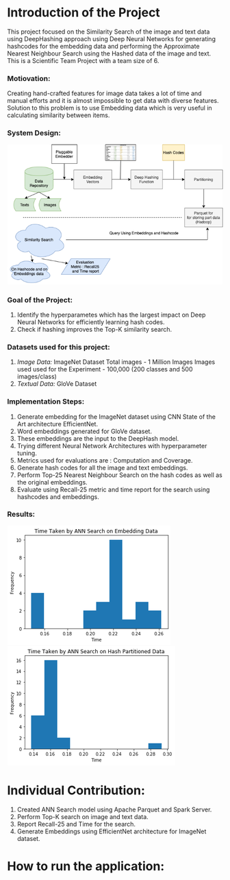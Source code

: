 # Introduction of the Project
This project focused on the Similarity Search of the image and text data using DeepHashing approach using Deep Neural Networks for generating hashcodes for the embedding data and performing the Approximate Nearest Neighbour Search using the Hashed data of the image and text. This is a Scientific Team Project with a team size of 6. 

### Motiovation:
Creating hand-crafted features for image data takes a lot of time and manual efforts and it is almost impossible to get data with diverse features. Solution to this problem is to use Embedding data which is very useful in calculating similarity between items.

### System Design:

![Result Image](https://github.com/prafulladiwesh/simskip/blob/master/Images/designflowchart.png)


### Goal of the Project:
  1. Identify the hyperparametes which has the largest impact on Deep Neural Networks for efficiently learning hash codes.
  2. Check if hashing improves the Top-K similarity search.
  
### Datasets used for this project:
  1. *Image Data:* ImageNet Dataset
      Total images -  1 Million Images
      Images used used for the Experiment - 100,000 (200 classes and 500 images/class)
  2. *Textual Data:* GloVe Dataset

### Implementation Steps:
  1. Generate embedding for the ImageNet dataset using CNN State of the Art architecture EfficientNet.
  2. Word embeddings generated for GloVe dataset.
  3. These embeddings are the input to the DeepHash model.
  4. Trying different Neural Network Architectures with hyperparameter tuning.
  5. Metrics used for evaluations are : Computation and Coverage.
  6. Generate hash codes for all the image and text embeddings.
  7. Perform Top-25 Nearest Neighbour Search on the hash codes as well as the original embeddings.
  8. Evaluate using Recall-25 metric and time report for the search using hashcodes and embeddings.
  
### Results:

![Result Image](https://github.com/prafulladiwesh/simskip/blob/master/Images/Image_complete_data_time.png)
![Result Image](https://github.com/prafulladiwesh/simskip/blob/master/Images/Image_hash_data_time.png)

# Individual Contribution:
  1. Created ANN Search model using Apache Parquet and Spark Server.
  2. Perform Top-K search on image and text data.
  3. Report Recall-25 and Time for the search.
  4. Generate Embeddings using EfficientNet architecture for ImageNet dataset.
  
# How to run the application:
  
  
